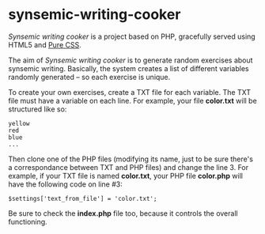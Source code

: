 synsemic-writing-cooker
=======================

<em>Synsemic writing cooker</em> is a project based on PHP, gracefully served using HTML5 and <a href="https://github.com/yahoo/pure/">Pure CSS</a>.

The aim of <em>Synsemic writing cooker</em> is to generate random exercises about synsemic writing. Basically, the system creates a list of different variables randomly generated – so each exercise is unique. 
 
To create your own exercises, create a TXT file for each variable. The TXT file must have a variable on each line. For example, your file <strong>color.txt</strong> will be structured like so:
 
<pre><code>yellow
red
blue
...</code></pre>

Then clone one of the PHP files (modifying its name, just to be sure there's a correspondance between TXT and PHP files) and change the line 3. For example, if your TXT file is named <strong>color.txt</strong>, your PHP file <strong>color.php</strong> will have the following code on line #3:
 
 <code>$settings['text_from_file'] = 'color.txt';</code>
 
Be sure to check the <strong>index.php</strong> file too, because it controls the overall functioning.
